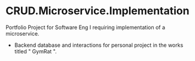 # CRUD.Microservice.Implementation
Portfolio Project for Software Eng I requiring implementation of a microservice.


- Backend database and interactions for personal project in the works titled " GymRat ".
